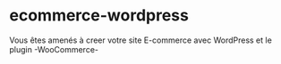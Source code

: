 # ecommerce-wordpress
Vous êtes amenés à creer votre site E-commerce avec WordPress et le plugin -WooCommerce-
